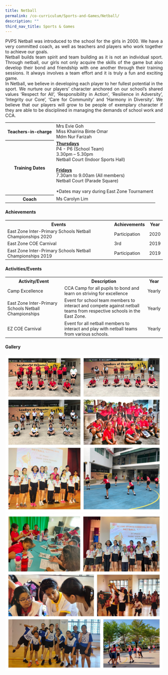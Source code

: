 ```yaml
---
title: Netball
permalink: /co-curriculum/Sports-and-Games/Netball/
description: ""
third_nav_title: Sports & Games
---
```

<p align="justify">PVPS Netball was introduced to the school for the girls in 2000. We have a very committed coach, as well as teachers and players who work together to achieve our goals.
<br>
Netball builds team spirit and team building as it is not an individual sport. Through netball, our girls not only acquire the skills of the game but also develop their bond and friendship with one another through their training sessions. It always involves a team effort and it is truly a fun and exciting game.
<br>
In Netball, we believe in developing each player to her fullest potential in the sport. We nurture our players’ character anchored on our school’s shared values ‘Respect for All’, ‘Responsibility in Action’, ‘Resilience in Adversity’, ‘Integrity our Core’, ‘Care for Community’ and ‘Harmony in Diversity’. We believe that our players will grow to be people of exemplary character if they are able to be disciplined in managing the demands of school work and CCA.</p>


<table style="border-collapse:collapse;border-spacing:0" class="tg"><tbody><tr><th style="border-color:#000000;solid;border-width:1px;">Teachers-in-charge</th><td style="border-color:#000000;solid;border-width:1px;">Mrs Evie Goh<br>
	Miss Khairina Binte Omar<br>
	Mdm Nur Farizah
	</td>
	</tr>
	<tr>
	<th style="border-color:#000000;solid;border-width:1px;">Training Dates</th>
	<td style="border-color:#000000;solid;border-width:1px;"><u><b>Thursdays</b></u><br>P4 - P6 (School Team)<br>3.30pm – 5.30pm<br>Netball Court (Indoor Sports Hall)<br><br>
	<u><b>Fridays</b></u>
<br>7.30am to 9.00am (All members)<br>
Netball Court (Parade Square)<br>
<br>*Dates may vary during East Zone Tournament
</td>
</tr>
	<tr>
	<th style="border-color:#000000;solid;border-width:1px;">Coach</th>
	<td style="border-color:#000000;solid;border-width:1px;">Ms Carolyn Lim</td>
	</tr>
	</tbody>
	</table>



<h4>Achievements</h4>
<!-- Table-->
 <table style="border-collapse:collapse;border-spacing:0" class="tg"><tbody><tr><th style="border-color:#000000;solid;border-width:1px;">Events</th><th style="border-color:#000000;solid;border-width:1px;">Achievements</th><th style="border-color:#000000;solid;border-width:1px;">Year</th>
	</tr>
	<tr>
	<td style="border-color:#000000;solid;border-width:1px;">East Zone Inter-Primary Schools Netball Championships 2020</td>
	<td style="border-color:#000000;solid;border-width:1px;">Participation</td>
		<td style="border-color:#000000;solid;border-width:1px;">2020</td>
</tr>
	<tr>
	<td style="border-color:#000000;solid;border-width:1px;">East Zone COE Carnival</td>
	<td style="border-color:#000000;solid;border-width:1px;">3rd</td>
		<td style="border-color:#000000;solid;border-width:1px;">2019</td>
	</tr>
		<tr>
	<td style="border-color:#000000;solid;border-width:1px;">East Zone Inter-Primary Schools Netball Championships 2019</td>
	<td style="border-color:#000000;solid;border-width:1px;">Participation</td>
		<td style="border-color:#000000;solid;border-width:1px;">2019</td>
	</tr>
	</tbody>
	</table>

<h4>Activities/Events</h4>

<!-- Table -->
 <table style="border-collapse:collapse;border-spacing:0" class="tg"><tbody><tr><th style="border-color:#000000;solid;border-width:1px;">Activity/Event</th><th style="border-color:#000000;solid;border-width:1px;">Description</th><th style="border-color:#000000;solid;border-width:1px;">Year</th>
	</tr>
	<tr>
	<td style="border-color:#000000;solid;border-width:1px;">Camp Excellence</td>
	<td style="border-color:#000000;solid;border-width:1px;">CCA Camp for all pupils to bond and learn on striving for excellence</td>
		<td style="border-color:#000000;solid;border-width:1px;">Yearly</td>
</tr>
	<tr>
	<td style="border-color:#000000;solid;border-width:1px;">East Zone Inter-Primary Schools Netball Championships</td>
	<td style="border-color:#000000;solid;border-width:1px;">Event for school team members to interact and compete against netball teams from respective schools in the East Zone.</td>
		<td style="border-color:#000000;solid;border-width:1px;">Yearly</td>
</tr>
	<tr>
	<td style="border-color:#000000;solid;border-width:1px;">EZ COE Carnival</td>
	<td style="border-color:#000000;solid;border-width:1px;">Event for all netball members to interact and play with netball teams from various schools.</td>
		<td style="border-color:#000000;solid;border-width:1px;">Yearly</td>
</tr>
	</tbody>
	</table>

<h4>Gallery</h4>
<img src="/images/Netball%202021%2001.jpg">
<img src="/images/Netball%202021%2002.jpg">